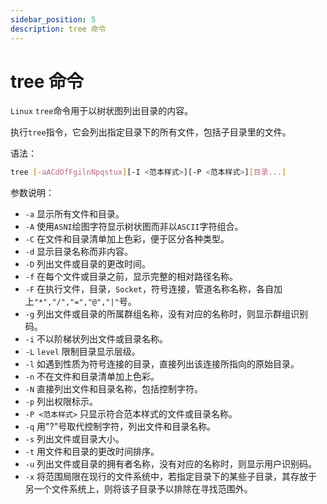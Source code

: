 ```yaml
---
sidebar_position: 5
description: tree 命令
---
```


# tree 命令

`Linux` `tree`命令用于以树状图列出目录的内容。

执行`tree`指令，它会列出指定目录下的所有文件，包括子目录里的文件。

语法：

```bash
tree [-aACdDfFgilnNpqstux][-I <范本样式>][-P <范本样式>][目录...]
```

参数说明：

* `-a` 显示所有文件和目录。
* `-A` 使用`ASNI`绘图字符显示树状图而非以`ASCII`字符组合。
* `-C` 在文件和目录清单加上色彩，便于区分各种类型。
* `-d` 显示目录名称而非内容。
* `-D` 列出文件或目录的更改时间。
* `-f` 在每个文件或目录之前，显示完整的相对路径名称。
* `-F` 在执行文件，目录，`Socket`，符号连接，管道名称名称，各自加上`"*","/","=","@","|"`号。
* `-g` 列出文件或目录的所属群组名称，没有对应的名称时，则显示群组识别码。
* `-i` 不以阶梯状列出文件或目录名称。
* `-L` `level` 限制目录显示层级。
* `-l` 如遇到性质为符号连接的目录，直接列出该连接所指向的原始目录。
* `-n` 不在文件和目录清单加上色彩。
* `-N` 直接列出文件和目录名称，包括控制字符。
* `-p` 列出权限标示。
* `-P <范本样式>` 只显示符合范本样式的文件或目录名称。
* `-q` 用"?"号取代控制字符，列出文件和目录名称。
* `-s` 列出文件或目录大小。
* `-t` 用文件和目录的更改时间排序。
* `-u` 列出文件或目录的拥有者名称，没有对应的名称时，则显示用户识别码。
* `-x` 将范围局限在现行的文件系统中，若指定目录下的某些子目录，其存放于另一个文件系统上，则将该子目录予以排除在寻找范围外。
